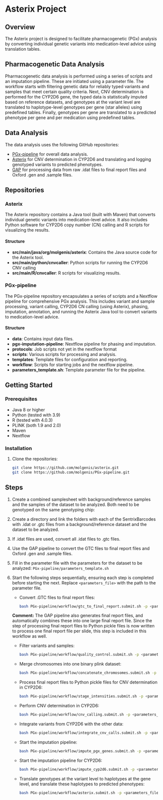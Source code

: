 # Asterix Project

## Overview

The Asterix project is designed to facilitate pharmacogenetic (PGx) analysis by converting individual genetic variants into medication-level advice using translation tables.

## Pharmacogenetic Data Analysis

Pharmacogenetic data analysis is performed using a series of scripts and an imputation pipeline. These are initiated using a parameter file. The workflow starts with filtering genetic data for reliably typed variants and samples that meet certain quality criteria. Next, CNV determination is performed for the CYP2D6 gene, the typed data is statistically imputed based on reference datasets, and genotypes at the variant level are translated to haplotype-level genotypes per gene (star alleles) using predefined tables. Finally, genotypes per gene are translated to a predicted phenotype per gene and per medication using predefined tables.

## Data Analysis

The data analysis uses the following GitHub repositories:

- [PGx-pipeline](https://github.com/molgenis/PGx-pipeline) for overall data analysis. 
- [Asterix](https://github.com/molgenis/asterix) for CNV determination in CYP2D6 and translating and logging genotyped variants to predicted phenotypes.
- [GAP](https://github.com/molgenis/GAP-QC) for processing data from raw .idat files to final report files and Oxford .gen and .sample files.


## Repositories

### Asterix

The Asterix repository contains a Java tool (built with Maven) that converts individual genetic variants into medication-level advice. It also includes Python software for CYP2D6 copy number (CN) calling and R scripts for visualizing the results.

#### Structure

- **src/main/java/org/molgenis/asterix**: Contains the Java source code for the Asterix tool.
- **src/main/python/cnvcaller**: Python scripts for running the CYP2D6 CNV calling
- **src/main/R/cnvcaller**: R scripts for visualizing results.

### PGx-pipeline

The PGx-pipeline repository encapsulates a series of scripts and a Nextflow pipeline for comprehensive PGx analysis. This includes variant and sample processing, variant calling, CYP2D6 CN calling (using Asterix), phasing, imputation, annotation, and running the Asterix Java tool to convert variants to medication-level advice.

#### Structure

- **data**: Contains input data files.
- **pgx-imputation-pipeline**: Nextflow pipeline for phasing and imputation.
- **protocols**: Job scripts not yet in the nextflow format
- **scripts**: Various scripts for processing and analysis.
- **templates**: Template files for configuration and reporting.
- **workflow**: Scripts for starting jobs and the nextflow pipeline.
- **parameters_template.sh**: Template parameter file for the pipeline.

## Getting Started

### Prerequisites

- Java 8 or higher
- Python (tested with 3.9)
- R (tested with 4.0.3)
- PLINK (both 1.9 and 2.0)
- Maven
- Nextflow

### Installation

1. Clone the repositories:
   ```sh
   git clone https://github.com/molgenis/asterix.git
   git clone https://github.com/molgenis/PGx-pipeline.git

## Steps

1. Create a combined samplesheet with background/reference samples and the samples of the dataset to be analyzed. Both need to be genotyped on the same genotyping chip:

2. Create a directory and link the folders with each of the SentrixBarcodes with .idat or .gtc files from a background/reference dataset and the dataset to be analyzed.

3. If .idat files are used, convert all .idat files to .gtc files.

4. Use the GAP pipeline to convert the GTC files to final report files and Oxford .gen and .sample files.

5. Fill in the parameter file with the parameters for the dataset to be analyzed: `PGx-pipeline/parameters_template.sh`

6. Start the following steps sequentially, ensuring each step is completed before starting the next. Replace `<parameters_file>` with the path to the parameter file.

   - Convert .GTC files to final report files:
     ```sh
     bash PGx-pipeline/workflow/gtc_to_final_report.submit.sh -p <parameters_file>
     ```

   **Comment:** The GAP pipeline also generates final report files, and automatically combines these into one large final report file. Since the step of processing final report files to Python pickle files is now written to process one final report file per slide, this step is included in this workflow as well.

   - Filter variants and samples:
     ```sh
     bash PGx-pipeline/workflow/quality_control.submit.sh -p <parameters_file>
     ```

   - Merge chromosomes into one binary plink dataset:
     ```sh
     bash PGx-pipeline/workflow/concatenate_chromosomes.submit.sh -p <parameters_file>
     ```

   - Process final report files to Python pickle files for CNV determination in CYP2D6:
     ```sh
     bash PGx-pipeline/workflow/stage_intensities.submit.sh -p <parameters_file>
     ```

   - Perform CNV determination in CYP2D6:
     ```sh
     bash PGx-pipeline/workflow/cnv_calling.submit.sh -p <parameters_file>
     ```

   - Integrate variants from CYP2D6 with the other data:
     ```sh
     bash PGx-pipeline/workflow/integrate_cnv_calls.submit.sh -p <parameters_file>
     ```

   - Start the imputation pipeline:
     ```sh
     bash PGx-pipeline/workflow/impute_pgx_genes.submit.sh -p <parameters_file>
     ```

   - Start the imputation pipeline for CYP2D6:
     ```sh
     bash PGx-pipeline/workflow/impute_cyp2d6.submit.sh -p <parameters_file>
     ```

   - Translate genotypes at the variant level to haplotypes at the gene level, and translate these haplotypes to predicted phenotypes:
     ```sh
     bash PGx-pipeline/workflow/asterix.submit.sh -p <parameters_file>
     ```
